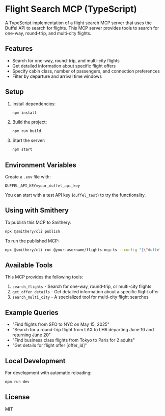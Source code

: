 # Flight Search MCP (TypeScript)

A TypeScript implementation of a flight search MCP server that uses the Duffel API to search for flights. This MCP server provides tools to search for one-way, round-trip, and multi-city flights.

## Features

- Search for one-way, round-trip, and multi-city flights
- Get detailed information about specific flight offers
- Specify cabin class, number of passengers, and connection preferences
- Filter by departure and arrival time windows

## Setup

1. Install dependencies:
   ```bash
   npm install
   ```

2. Build the project:
   ```bash
   npm run build
   ```

3. Start the server:
   ```bash
   npm start
   ```

## Environment Variables

Create a `.env` file with:
```
DUFFEL_API_KEY=your_duffel_api_key
```

You can start with a test API key (`duffel_test`) to try the functionality.

## Using with Smithery

To publish this MCP to Smithery:
```bash
npx @smithery/cli publish
```

To run the published MCP:
```bash
npx @smithery/cli run @your-username/flights-mcp-ts --config "{\"duffelApiKey\":\"your_duffel_api_key\"}"
```

## Available Tools

This MCP provides the following tools:

1. `search_flights` - Search for one-way, round-trip, or multi-city flights
2. `get_offer_details` - Get detailed information about a specific flight offer
3. `search_multi_city` - A specialized tool for multi-city flight searches

## Example Queries

- "Find flights from SFO to NYC on May 15, 2025"
- "Search for a round-trip flight from LAX to LHR departing June 10 and returning June 20"
- "Find business class flights from Tokyo to Paris for 2 adults"
- "Get details for flight offer [offer_id]"

## Local Development

For development with automatic reloading:
```bash
npm run dev
```

## License

MIT
